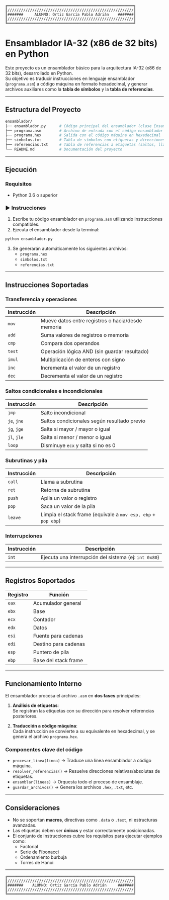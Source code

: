 
```
╔════════════════════════════════════════════════════════╗
║////////////////////////////////////////////////////////║
║#######     ALUMNO: Ortiz García Pablo Adrián    #######║
║////////////////////////////////////////////////////////║
╚════════════════════════════════════════════════════════╝
```

# Ensamblador IA-32 (x86 de 32 bits) en Python

Este proyecto es un ensamblador básico para la arquitectura IA-32 (x86 de 32 bits), desarrollado en Python.  
Su objetivo es traducir instrucciones en lenguaje ensamblador (`programa.asm`) a código máquina en formato hexadecimal, y generar archivos auxiliares como la **tabla de símbolos** y la **tabla de referencias**.

---

## Estructura del Proyecto

```bash
ensamblador/
├── ensamblador.py      # Código principal del ensamblador (clase EnsambladorIA32)
├── programa.asm        # Archivo de entrada con el código ensamblador
├── programa.hex        # Salida con el código máquina en hexadecimal
├── simbolos.txt        # Tabla de símbolos con etiquetas y direcciones
├── referencias.txt     # Tabla de referencias a etiquetas (saltos, llamadas)
└── README.md           # Documentación del proyecto
```

---

## Ejecución

### Requisitos

- Python 3.6 o superior

### ▶️ Instrucciones

1. Escribe tu código ensamblador en `programa.asm` utilizando instrucciones compatibles.
2. Ejecuta el ensamblador desde la terminal:

```bash
python ensamblador.py
```

3. Se generarán automáticamente los siguientes archivos:
   - `programa.hex`
   - `simbolos.txt`
   - `referencias.txt`

---

## Instrucciones Soportadas

### Transferencia y operaciones

| Instrucción | Descripción                                             |
|------------|----------------------------------------------------------|
| `mov`      | Mueve datos entre registros o hacia/desde memoria        |
| `add`      | Suma valores de registros o memoria                      |
| `cmp`      | Compara dos operandos                                    |
| `test`     | Operación lógica AND (sin guardar resultado)             |
| `imul`     | Multiplicación de enteros con signo                      |
| `inc`      | Incrementa el valor de un registro                       |
| `dec`      | Decrementa el valor de un registro                       |

### Saltos condicionales e incondicionales

| Instrucción | Descripción                                      |
|------------|---------------------------------------------------|
| `jmp`      | Salto incondicional                               |
| `je`, `jne`| Saltos condicionales según resultado previo       |
| `jg`, `jge`| Salta si mayor / mayor o igual                    |
| `jl`, `jle`| Salta si menor / menor o igual                    |
| `loop`     | Disminuye `ecx` y salta si no es 0                |

### Subrutinas y pila

| Instrucción | Descripción                                                  |
|------------|---------------------------------------------------------------|
| `call`     | Llama a subrutina                                             |
| `ret`      | Retorna de subrutina                                          |
| `push`     | Apila un valor o registro                                     |
| `pop`      | Saca un valor de la pila                                      |
| `leave`    | Limpia el stack frame (equivale a `mov esp, ebp` + `pop ebp`) |

### Interrupciones

| Instrucción | Descripción                                     |
|------------|--------------------------------------------------|
| `int`      | Ejecuta una interrupción del sistema (ej: `int 0x80`) |

---

## Registros Soportados

| Registro | Función                         |
|----------|----------------------------------|
| `eax`    | Acumulador general               |
| `ebx`    | Base                             |
| `ecx`    | Contador                         |
| `edx`    | Datos                            |
| `esi`    | Fuente para cadenas              |
| `edi`    | Destino para cadenas             |
| `esp`    | Puntero de pila                  |
| `ebp`    | Base del stack frame             |

---

## Funcionamiento Interno

El ensamblador procesa el archivo `.asm` en **dos fases** principales:

1. **Análisis de etiquetas**:  
   Se registran las etiquetas con su dirección para resolver referencias posteriores.

2. **Traducción a código máquina**:  
   Cada instrucción se convierte a su equivalente en hexadecimal, y se genera el archivo `programa.hex`.

### Componentes clave del código

- `procesar_linea(linea)` → Traduce una línea ensamblador a código máquina.
- `resolver_referencias()` → Resuelve direcciones relativas/absolutas de etiquetas.
- `ensamblar(lineas)` → Orquesta todo el proceso de ensamblaje.
- `guardar_archivos()` → Genera los archivos `.hex`, `.txt`, etc.

---

## Consideraciones

- No se soportan **macros**, directivas como `.data` o `.text`, ni estructuras avanzadas.
- Las etiquetas deben ser **únicas** y estar correctamente posicionadas.
- El conjunto de instrucciones cubre los requisitos para ejecutar ejemplos como:
  - Factorial
  - Serie de Fibonacci
  - Ordenamiento burbuja
  - Torres de Hanoi

---

```
╔════════════════════════════════════════════════════════╗
║////////////////////////////////////////////////////////║
║#######    ALUMNO: Ortiz García Pablo Adrián     #######║
║////////////////////////////////////////////////////////║
╚════════════════════════════════════════════════════════╝
```







